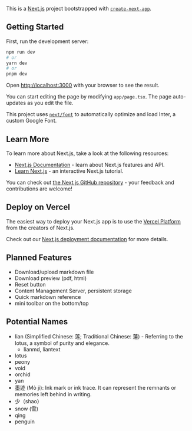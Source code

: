 This is a [Next.js](https://nextjs.org/) project bootstrapped with [`create-next-app`](https://github.com/vercel/next.js/tree/canary/packages/create-next-app).

## Getting Started

First, run the development server:

```bash
npm run dev
# or
yarn dev
# or
pnpm dev
```

Open [http://localhost:3000](http://localhost:3000) with your browser to see the result.

You can start editing the page by modifying `app/page.tsx`. The page auto-updates as you edit the file.

This project uses [`next/font`](https://nextjs.org/docs/basic-features/font-optimization) to automatically optimize and load Inter, a custom Google Font.

## Learn More

To learn more about Next.js, take a look at the following resources:

- [Next.js Documentation](https://nextjs.org/docs) - learn about Next.js features and API.
- [Learn Next.js](https://nextjs.org/learn) - an interactive Next.js tutorial.

You can check out [the Next.js GitHub repository](https://github.com/vercel/next.js/) - your feedback and contributions are welcome!

## Deploy on Vercel

The easiest way to deploy your Next.js app is to use the [Vercel Platform](https://vercel.com/new?utm_medium=default-template&filter=next.js&utm_source=create-next-app&utm_campaign=create-next-app-readme) from the creators of Next.js.

Check out our [Next.js deployment documentation](https://nextjs.org/docs/deployment) for more details.

## Planned Features

- Download/upload markdown file
- Download preview (pdf, html)
- Reset button
- Content Management Server, persistent storage
- Quick markdown reference
- mini toolbar on the bottom/top

## Potential Names

- lian (Simplified Chinese: 莲; Traditional Chinese: 蓮) - Referring to the lotus, a symbol of purity and elegance.
  - lianmd, liantext
- lotus
- peony
- void
- orchid
- yan
- 墨迹 (Mò jì): Ink mark or ink trace. It can represent the remnants or memories left behind in writing.
- 少（shao）
- snow (雪)
- qing
- penguin
